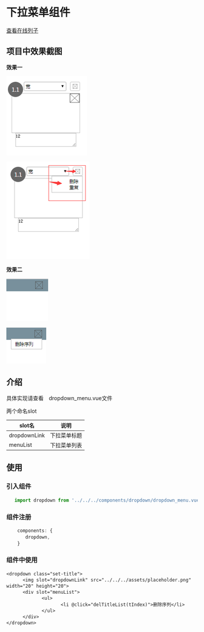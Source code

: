 # 下拉菜单组件

[查看在线列子](https://caoshengxiang.github.io/comui/#/ui/dropdown_menu)


## 项目中效果截图

**效果一**

![](assets/drawdown11.png)

![](assets/drawdown12.png)

**效果二**

![](assets/drawdown21.png)

![](assets/drawdown22.png)

## 介绍

具体实现请查看　dropdown_menu.vue文件

两个命名slot

slot名 | 说明
---|---
dropdownLink | 下拉菜单标题
menuList | 下拉菜单列表


## 使用

### 引入组件
```javascript
   import dropdown from '../../../components/dropdown/dropdown_menu.vue'
```

### 组件注册
```javascript
    components: {
       dropdown,
    }
```

### 组件中使用
```vue
<dropdown class="set-title">
      <img slot="dropdownLink" src="../../../assets/placeholder.png" width="20" height="20">
      <div slot="menuList">
             <ul>
                    <li @click="delTitleList(tIndex)">删除序列</li>
             </ul>
      </div>
</dropdown>
```
